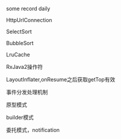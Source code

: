 some record daily

HttpUrlConnection

SelectSort

BubbleSort

LruCache

RxJava2操作符

LayoutInflater,onResume之后获取getTop有效

事件分发处理机制

原型模式

builder模式

委托模式，notification
